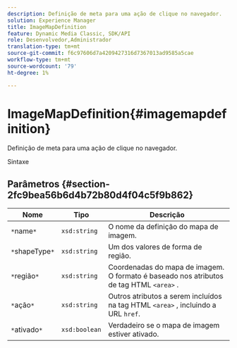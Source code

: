 ```yaml
---
description: Definição de meta para uma ação de clique no navegador.
solution: Experience Manager
title: ImageMapDefinition
feature: Dynamic Media Classic, SDK/API
role: Desenvolvedor,Administrador
translation-type: tm+mt
source-git-commit: f6c97606d7a4209427316d7367013ad9585a5cae
workflow-type: tm+mt
source-wordcount: '79'
ht-degree: 1%

---
```



# ImageMapDefinition{#imagemapdefinition}

Definição de meta para uma ação de clique no navegador.

Sintaxe

## Parâmetros {#section-2fc9bea56b6d4b72b80d4f04c5f9b862}

| Nome | Tipo | Descrição |
|---|---|---|
| `*`name`*` | `xsd:string` | O nome da definição do mapa de imagem. |
| `*`shapeType`*` | `xsd:string` | Um dos valores de forma de região. |
| `*`região`*` | `xsd:string` | Coordenadas do mapa de imagem. O formato é baseado nos atributos de tag HTML `<area>` . |
| `*`ação`*` | `xsd:string` | Outros atributos a serem incluídos na tag HTML `<area>` , incluindo a URL `href`. |
| `*`ativado`*` | `xsd:boolean` | Verdadeiro se o mapa de imagem estiver ativado. |


